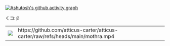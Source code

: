 [![Ashutosh's github activity graph](https://github-readme-activity-graph.vercel.app/graph?username=atticus-carter&bg_color=ffffff&color=000000&line=e000d1&point=399711&area=true&hide_border=true)](https://github.com/ashutosh00710/github-readme-activity-graph)

くコ:彡 

<table>
  <tr>
    <td>
      <a href="https://spotify-github-profile.kittinanx.com/api/view?uid=qhnv0arqiee2mmzf9vwph9z79&redirect=true">
        <img src="https://spotify-github-profile.kittinanx.com/api/view?uid=qhnv0arqiee2mmzf9vwph9z79&cover_image=true&theme=default&show_offline=true&background_color=ffffff&interchange=true&bar_color=fb00ff&bar_color_cover=false" />
      </a>
    </td>
    <td>
      https://github.com/atticus-carter/atticus-carter/raw/refs/heads/main/mothra.mp4
    </td>
  </tr>
</table>
